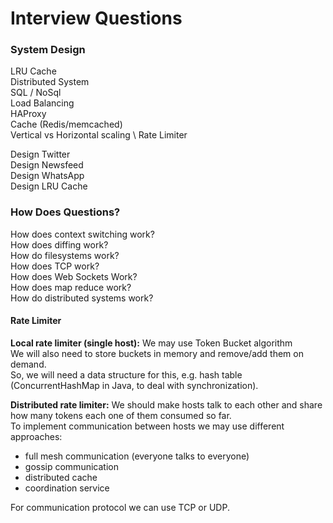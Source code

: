 # Interview Questions

### System Design
LRU Cache \
Distributed System \
SQL / NoSql \
Load Balancing \
HAProxy \
Cache (Redis/memcached) \
Vertical vs Horizontal scaling \ 
Rate Limiter

Design Twitter \
Design Newsfeed \
Design WhatsApp \
Design LRU Cache

### How Does Questions?

How does context switching work? \
How does diffing work? \
How do filesystems work? \
How does TCP work? \
How does Web Sockets Work? \
How does map reduce work? \
How do distributed systems work?


#### Rate Limiter
**Local rate limiter (single host):**
We may use Token Bucket algorithm  \
We will also need to store buckets in memory and remove/add them on demand.  \
So, we will need a data structure for this, e.g. hash table (ConcurrentHashMap in Java, to deal with synchronization).

**Distributed rate limiter:**
We should make hosts talk to each other and share how many tokens each one of them consumed so far.  \
To implement communication between hosts we may use different approaches: 
- full mesh communication (everyone talks to everyone)
- gossip communication
- distributed cache
- coordination service

For communication protocol we can use TCP or UDP.